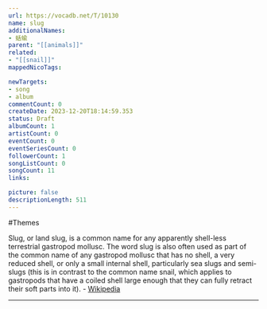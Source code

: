 ```yaml
---
url: https://vocadb.net/T/10130
name: slug
additionalNames: 
- 蛞蝓
parent: "[[animals]]"
related:
- "[[snail]]"
mappedNicoTags:

newTargets:
- song
- album
commentCount: 0
createDate: 2023-12-20T18:14:59.353
status: Draft
albumCount: 1
artistCount: 0
eventCount: 0
eventSeriesCount: 0
followerCount: 1
songListCount: 0
songCount: 11
links: 

picture: false
descriptionLength: 511
---
```


#Themes

Slug, or land slug, is a common name for any apparently shell-less terrestrial gastropod mollusc. The word slug is also often used as part of the common name of any gastropod mollusc that has no shell, a very reduced shell, or only a small internal shell, particularly sea slugs and semi-slugs (this is in contrast to the common name snail, which applies to gastropods that have a coiled shell large enough that they can fully retract their soft parts into it). - [Wikipedia](https://en.wikipedia.org/wiki/Slug)

---

